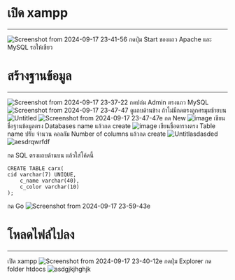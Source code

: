 # เปิด xampp
---
![Screenshot from 2024-09-17 23-41-56](https://github.com/user-attachments/assets/67c37c57-da4d-4d9d-aec3-29c8627ece28)
กดปุ่ม Start ของแถว Apache และ MySQL
รอให้เขียว

# สร้างฐานข้อมูล
---
![Screenshot from 2024-09-17 23-37-22](https://github.com/user-attachments/assets/22815731-097f-4ff0-8e00-c430a4e537b5)
กดปถ่ม Admin ตรงแถว MySQL
![Screenshot from 2024-09-17 23-47-47](https://github.com/user-attachments/assets/8eac629a-1b2e-4768-a343-027b6c36358f)
ดูแถบด้านข้าง ถ้าไม่มีกดตรงลูกศรมุมซ้ายบน
![Untitled](https://github.com/user-attachments/assets/a4c52d52-67ee-447d-a6e2-a86a19a780ad)
![Screenshot from 2024-09-17 23-47-47e](https://github.com/user-attachments/assets/966cb337-1e20-4736-97f3-f21f0b8667e8)
กด New
![image](https://github.com/user-attachments/assets/4ad9ec44-43d6-4e08-991a-d89c1c6eabc9)
เขียนชื่อฐานข้อมูลตรง  Databases name แล้วกด create
![image](https://github.com/user-attachments/assets/fe43248e-cd03-4054-9425-25cbd7f5b83a)
เขียนชื่อตารางตรง  Table name ปรับ จำนวน คอลลัม Number of columns แล้วกด create
![Untitlasdasded](https://github.com/user-attachments/assets/50c8e57a-6883-4a54-b55a-245142761666)
![aesdrqwrfdf](https://github.com/user-attachments/assets/75950639-d9f8-4259-ae3b-673d8d29da35)

กด SQL ตรงแถบด้านบน แล้วใส่โค้ดนี้
```
CREATE TABLE carx(
cid varchar(7) UNIQUE,
    c_name varchar(40),
    c_color varchar(10)
);
```
กด Go
![Screenshot from 2024-09-17 23-59-43e](https://github.com/user-attachments/assets/dff4bb99-c4b5-4e97-9dc3-f49dfe58f5eb)

# โหลดไฟล์ไปลง
---
เปิด xampp
![Screenshot from 2024-09-17 23-40-12e](https://github.com/user-attachments/assets/71087045-5c82-4103-bfac-287d251de654)
กดปุ่ม Explorer กด folder htdocs
![asdgjkjhghjk](https://github.com/user-attachments/assets/3a82d8d1-6aed-44ca-8f5e-30feaa64c8fe)


